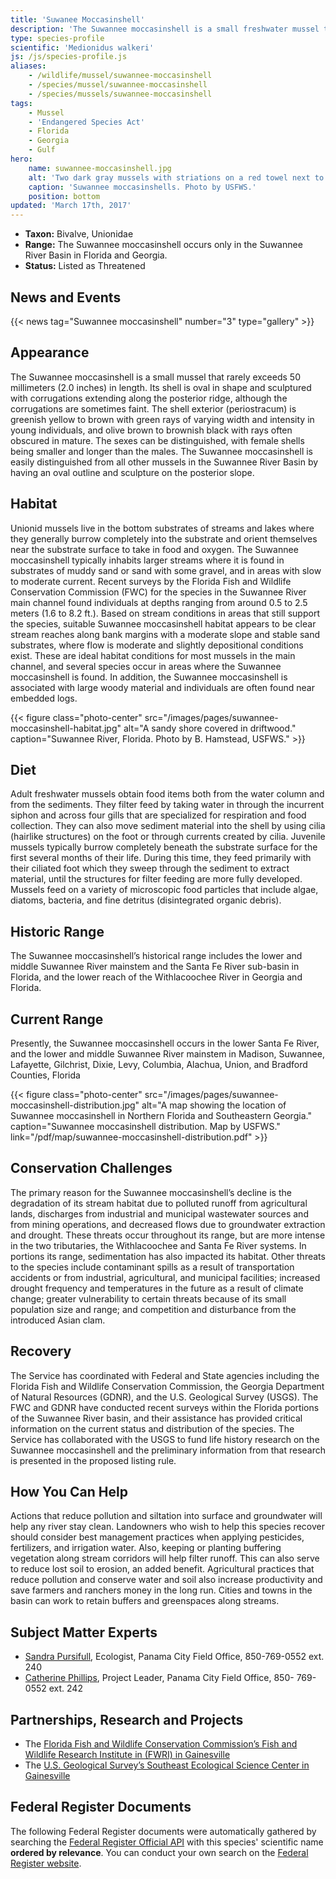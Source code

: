 ```yaml
---
title: 'Suwanee Moccasinshell'
description: 'The Suwannee moccasinshell is a small freshwater mussel that rarely exceeds 2 inches in length found only in the Suwannee River Basin in Florida and Georgia.'
type: species-profile
scientific: 'Medionidus walkeri'
js: /js/species-profile.js
aliases:
    - /wildlife/mussel/suwannee-moccasinshell
    - /species/mussel/suwannee-moccasinshell
    - /species/mussels/suwannee-moccasinshell
tags:
    - Mussel
    - 'Endangered Species Act'
    - Florida
    - Georgia
    - Gulf
hero:
    name: suwannee-moccasinshell.jpg
    alt: 'Two dark gray mussels with striations on a red towel next to a ruler for scale.'
    caption: 'Suwannee moccasinshells. Photo by USFWS.'
    position: bottom
updated: 'March 17th, 2017'
---
```


- **Taxon:** Bivalve, Unionidae
- **Range:** The Suwannee moccasinshell occurs only in the Suwannee River Basin in Florida and Georgia.
- **Status:** Listed as Threatened

## News and Events
{{< news tag="Suwannee moccasinshell" number="3" type="gallery" >}}

## Appearance

The Suwannee moccasinshell is a small mussel that rarely exceeds 50 millimeters (2.0 inches) in length. Its shell is oval in shape and sculptured with corrugations extending along the posterior ridge, although the corrugations are sometimes faint. The shell exterior (periostracum) is greenish yellow to brown with green rays of varying width and intensity in young individuals, and olive brown to brownish black with rays often obscured in mature. The sexes can be distinguished, with female shells being smaller and longer than the males. The Suwannee moccasinshell is easily distinguished from all other mussels in the Suwannee River Basin by having an oval outline and sculpture on the posterior slope.

## Habitat

Unionid mussels live in the bottom substrates of streams and lakes where they generally burrow completely into the substrate and orient themselves near the substrate surface to take in food and oxygen. The Suwannee moccasinshell typically inhabits larger streams where it is found in substrates of muddy sand or sand with some gravel, and in areas with slow to moderate current. Recent surveys by the Florida Fish and Wildlife Conservation Commission (FWC) for the species in the Suwannee River main channel found individuals at depths ranging from around 0.5 to 2.5 meters (1.6 to 8.2 ft.). Based on stream conditions in areas that still support the species, suitable Suwannee moccasinshell habitat appears to be clear stream reaches along bank margins with a moderate slope and stable sand substrates, where flow is moderate and slightly depositional conditions exist. These are ideal habitat conditions for most mussels in the main channel, and several species occur in areas where the Suwannee moccasinshell is found. In addition, the Suwannee moccasinshell is associated with large woody material and individuals are often found near embedded logs.

{{< figure class="photo-center" src="/images/pages/suwannee-moccasinshell-habitat.jpg" alt="A sandy shore covered in driftwood." caption="Suwannee River, Florida.  Photo by B. Hamstead, USFWS." >}}

## Diet

Adult freshwater mussels obtain food items both from the water column and from the sediments. They filter feed by taking water in through the incurrent siphon and across four gills that are specialized for respiration and food collection. They can also move sediment material into the shell by using cilia (hairlike structures) on the foot or through currents created by cilia. Juvenile mussels typically burrow completely beneath the substrate surface for the first several months of their life. During this time, they feed primarily with their ciliated foot which they sweep through the sediment to extract material, until the structures for filter feeding are more fully developed. Mussels feed on a variety of microscopic food particles that include algae, diatoms, bacteria, and fine detritus (disintegrated organic debris).

## Historic Range

The Suwannee moccasinshell’s historical range includes the lower and middle Suwannee River mainstem and the Santa Fe River sub-basin in Florida, and the lower reach of the Withlacoochee River in Georgia and Florida.

## Current Range

Presently, the Suwannee moccasinshell occurs in the lower Santa Fe River, and the lower and middle Suwannee River mainstem in Madison, Suwannee, Lafayette, Gilchrist, Dixie, Levy, Columbia, Alachua, Union, and Bradford Counties, Florida

{{< figure class="photo-center" src="/images/pages/suwannee-moccasinshell-distribution.jpg" alt="A map showing the location of Suwannee moccasinshell in Northern Florida and Southeastern Georgia." caption="Suwannee moccasinshell distribution. Map by USFWS." link="/pdf/map/suwannee-moccasinshell-distribution.pdf" >}}

## Conservation Challenges

The primary reason for the Suwannee moccasinshell’s decline is the degradation of its stream habitat due to polluted runoff from agricultural lands, discharges from industrial and municipal wastewater sources and from mining operations, and decreased flows due to groundwater extraction and drought. These threats occur throughout its range, but are more intense in the two tributaries, the Withlacoochee and Santa Fe River systems. In portions its range, sedimentation has also impacted its habitat. Other threats to the species include contaminant spills as a result of transportation accidents or from industrial, agricultural, and municipal facilities; increased drought frequency and temperatures in the future as a result of climate change; greater vulnerability to certain threats because of its small population size and range; and competition and disturbance from the introduced Asian clam.

## Recovery

The Service has coordinated with Federal and State agencies including the Florida Fish and Wildlife Conservation Commission, the Georgia Department of Natural Resources (GDNR), and the U.S. Geological Survey (USGS). The FWC and GDNR have conducted recent surveys within the Florida portions of the Suwannee River basin, and their assistance has provided critical information on the current status and distribution of the species. The Service has collaborated with the USGS to fund life history research on the Suwannee moccasinshell and the preliminary information from that research is presented in the proposed listing rule.

## How You Can Help

Actions that reduce pollution and siltation into surface and groundwater will help any river stay clean. Landowners who wish to help this species recover should consider best management practices when applying pesticides, fertilizers, and irrigation water. Also, keeping or planting buffering vegetation along stream corridors will help filter runoff. This can also serve to reduce lost soil to erosion, an added benefit. Agricultural practices that reduce pollution and conserve water and soil also increase productivity and save farmers and ranchers money in the long run. Cities and towns in the basin can work to retain buffers and greenspaces along streams.

## Subject Matter Experts

 - [Sandra Pursifull](mailto:Sandra_pursifull@fws.gov?subject=Suwannee+moccasinshell), Ecologist, Panama City Field Office, 850-769-0552 ext. 240
 - [Catherine Phillips](mailto:Catherine_phillips@fws.gov?subject=Suwannee+moccasinshell), Project Leader, Panama City Field Office, 850- 769-0552 ext. 242

## Partnerships, Research and Projects

- The [Florida Fish and Wildlife Conservation Commission’s Fish and Wildlife Research Institute in (FWRI) in Gainesville](http://myfwc.com/research/about/information/welcome/)
- The [U.S. Geological Survey’s Southeast Ecological Science Center in Gainesville](http://fl.biology.usgs.gov/)

## Federal Register Documents

The following Federal Register documents were automatically gathered by searching the [Federal Register Official API](https://www.federalregister.gov/blog/learn/developers) with this species' scientific name **ordered by relevance**. You can conduct your own search on the [Federal Register website](https://www.federalregister.gov/articles/search).
